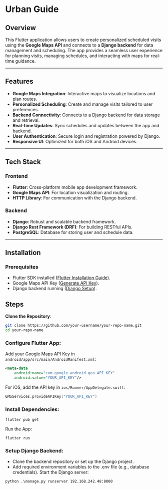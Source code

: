 # Urban Guide

## Overview
This Flutter application allows users to create personalized scheduled visits using the **Google Maps API** and connects to a **Django backend** for data management and scheduling. The app provides a seamless user experience for planning visits, managing schedules, and interacting with maps for real-time guidance.

---

## Features
- **Google Maps Integration**: Interactive maps to visualize locations and plan routes.
- **Personalized Scheduling**: Create and manage visits tailored to user preferences.
- **Backend Connectivity**: Connects to a Django backend for data storage and retrieval.
- **Real-time Updates**: Sync schedules and updates between the app and backend.
- **User Authentication**: Secure login and registration powered by Django.
- **Responsive UI**: Optimized for both iOS and Android devices.

---

## Tech Stack
### **Frontend**
- **Flutter**: Cross-platform mobile app development framework.
- **Google Maps API**: For location visualization and routing.
- **HTTP Library**: For communication with the Django backend.

### **Backend**
- **Django**: Robust and scalable backend framework.
- **Django Rest Framework (DRF)**: For building RESTful APIs.
- **PostgreSQL**: Database for storing user and schedule data.

---

## Installation

### Prerequisites
- Flutter SDK installed ([Flutter Installation Guide](https://flutter.dev/docs/get-started/install)).
- Google Maps API Key ([Generate API Key](https://developers.google.com/maps/documentation/javascript/get-api-key)).
- Django backend running ([Django Setup](https://www.djangoproject.com/)).

## Steps
**Clone the Repository**:
   ```bash
   git clone https://github.com/your-username/your-repo-name.git
   cd your-repo-name
   ```
### Configure Flutter App:

Add your Google Maps API Key in `android/app/src/main/AndroidManifest.xml`:
```xml
<meta-data
    android:name="com.google.android.geo.API_KEY"
    android:value="YOUR_API_KEY"/>
```
For iOS, add the API key in `ios/Runner/AppDelegate.swift`:
```swift
GMSServices.provideAPIKey("YOUR_API_KEY")
```
### Install Dependencies:

```flutter pub get```

Run the App:

```flutter run```

### Setup Django Backend:

- Clone the backend repository or set up the Django project.
- Add required environment variables to the .env file (e.g., database credentials).
Start the Django server:

```python .\manage.py runserver 192.168.242.48:8000```